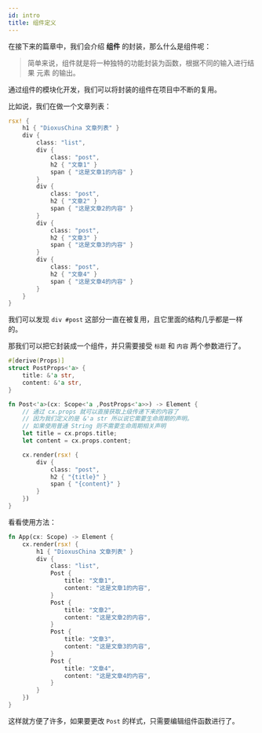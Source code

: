 ```yaml
---
id: intro
title: 组件定义
---
```


在接下来的篇章中，我们会介绍 **组件** 的封装，那么什么是组件呢：

> 简单来说，组件就是将一种独特的功能封装为函数，根据不同的输入进行结果 元素 的输出。

通过组件的模块化开发，我们可以将封装的组件在项目中不断的复用。

比如说，我们在做一个文章列表：

```rust
rsx! {
    h1 { "DioxusChina 文章列表" }
    div {
        class: "list",
        div {
            class: "post",
            h2 { "文章1" }
            span { "这是文章1的内容" }
        }
        div {
            class: "post",
            h2 { "文章2" }
            span { "这是文章2的内容" }
        }
        div {
            class: "post",
            h2 { "文章3" }
            span { "这是文章3的内容" }
        }
        div {
            class: "post",
            h2 { "文章4" }
            span { "这是文章4的内容" }
        }
    }
}
```

我们可以发现 `div #post` 这部分一直在被复用，且它里面的结构几乎都是一样的。

那我们可以把它封装成一个组件，并只需要接受 `标题` 和 `内容` 两个参数进行了。

```rust
#[derive(Props)]
struct PostProps<'a> {
    title: &'a str,
    content: &'a str,
}

fn Post<'a>(cx: Scope<'a ,PostProps<'a>>) -> Element {
    // 通过 cx.props 就可以直接获取上级传递下来的内容了
    // 因为我们定义的是 &'a str 所以说它需要生命周期的声明。
    // 如果使用普通 String 则不需要生命周期相关声明
    let title = cx.props.title;
    let content = cx.props.content;

    cx.render(rsx! {
        div {
            class: "post",
            h2 { "{title}" }
            span { "{content}" }
        }
    })
}
```
看看使用方法：

```rust
fn App(cx: Scope) -> Element {
    cx.render(rsx! {
        h1 { "DioxusChina 文章列表" }
        div {
            class: "list",
            Post {
                title: "文章1",
                content: "这是文章1的内容",
            }
            Post {
                title: "文章2",
                content: "这是文章2的内容",
            }
            Post {
                title: "文章3",
                content: "这是文章3的内容",
            }
            Post {
                title: "文章4",
                content: "这是文章4的内容",
            }
        }
    })
}
```
这样就方便了许多，如果要更改 `Post` 的样式，只需要编辑组件函数进行了。